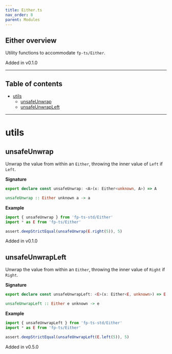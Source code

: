 ```yaml
---
title: Either.ts
nav_order: 8
parent: Modules
---
```


## Either overview

Utility functions to accommodate `fp-ts/Either`.

Added in v0.1.0

---

<h2 class="text-delta">Table of contents</h2>

- [utils](#utils)
  - [unsafeUnwrap](#unsafeunwrap)
  - [unsafeUnwrapLeft](#unsafeunwrapleft)

---

# utils

## unsafeUnwrap

Unwrap the value from within an `Either`, throwing the inner value of `Left`
if `Left`.

**Signature**

```ts
export declare const unsafeUnwrap: <A>(x: Either<unknown, A>) => A
```

```hs
unsafeUnwrap :: Either unknown a -> a
```

**Example**

```ts
import { unsafeUnwrap } from 'fp-ts-std/Either'
import * as E from 'fp-ts/Either'

assert.deepStrictEqual(unsafeUnwrap(E.right(5)), 5)
```

Added in v0.1.0

## unsafeUnwrapLeft

Unwrap the value from within an `Either`, throwing the inner value of `Right`
if `Right`.

**Signature**

```ts
export declare const unsafeUnwrapLeft: <E>(x: Either<E, unknown>) => E
```

```hs
unsafeUnwrapLeft :: Either e unknown -> e
```

**Example**

```ts
import { unsafeUnwrapLeft } from 'fp-ts-std/Either'
import * as E from 'fp-ts/Either'

assert.deepStrictEqual(unsafeUnwrapLeft(E.left(5)), 5)
```

Added in v0.5.0
